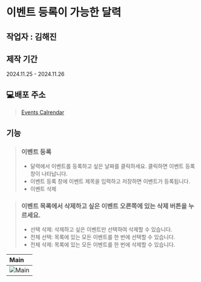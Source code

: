 # 이벤트 등록이 가능한 달력

## 작업자 : 김해진

## 제작 기간
2024.11.25 - 2024.11.26

## 💻배포 주소
> [Events Calrendar](https://myjin0806.github.io/events_calendar/)

## 기능
> ### 이벤트 등록
> - 달력에서 이벤트를 등록하고 싶은 날짜를 클릭하세요. 클릭하면 이벤트 등록 창이 나타납니다.
> - 이벤트 등록 창에 이벤트 제목을 입력하고 저장하면 이벤트가 등록됩니다.
> - 이벤트 삭제

> ### 이벤트 목록에서 삭제하고 싶은 이벤트 오른쪽에 있는 삭제 버튼을 누르세요.
> - 선택 삭제: 삭제하고 싶은 이벤트만 선택하여 삭제할 수 있습니다.
> - 전체 선택: 목록에 있는 모든 이벤트를 한 번에 선택할 수 있습니다.
> - 전체 삭제: 목록에 있는 모든 이벤트를 한 번에 삭제할 수 있습니다.

| Main                                                                                                      |
| :---------------------------------------------------------------------------------------------------------------------- |
| ![Main](https://github.com/user-attachments/assets/daa110c9-aa97-4876-baae-96dfc50f42e6)|
